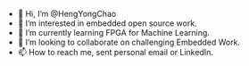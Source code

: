 - 👋 Hi, I’m @HengYongChao
- 👀 I’m interested in embedded open source work.
- 🌱 I’m currently learning FPGA for Machine Learning.
- 💞️ I’m looking to collaborate on challenging Embedded Work.
- 📫 How to reach me, sent personal email or LinkedIn.

<!---
HengYongChao/HengYongChao is a ✨ special ✨ repository because its `README.md` (this file) appears on your GitHub profile.
You can click the Preview link to take a look at your changes.
--->
